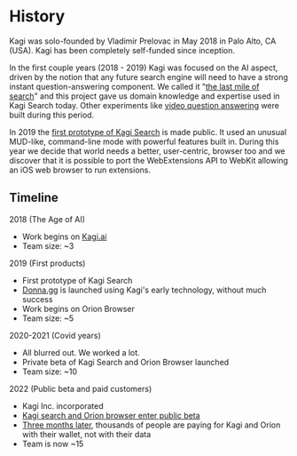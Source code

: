 # History

Kagi was solo-founded by Vladimir Prelovac in May 2018 in Palo Alto, CA (USA). Kagi has been completely self-funded since inception.

In the first couple years (2018 - 2019) Kagi was focused on the AI aspect, driven by the notion that any future search engine will need to have a strong instant question-answering component. We called it "[the last mile of search](https://kagi.ai/last-mile-for-web-search.html)" and this project gave us domain knowledge and expertise used in Kagi Search today. Other experiments like [video question answering](https://vimeo.com/754908681) were built during this period.

In 2019 the [first prototype of Kagi Search](https://vimeo.com/754899234) is made public. It used an unusual MUD-like, command-line mode with powerful features built in.  During this year we decide that world needs a better, user-centric, browser too and we discover that it is possible to port the WebExtensions API to WebKit allowing an iOS web browser to run extensions. 

## Timeline

2018 (The Age of AI)
- Work begins on [Kagi.ai](https://kagi.ai)
- Team size: ~3

2019 (First products)
- First prototype of Kagi Search
- [Donna.gg](https://donna.gg) is launched using Kagi's early technology, without much success
- Work begins on Orion Browser
- Team size: ~5
  
2020-2021 (Covid years)  
- All blurred out. We worked a lot. 
- Private beta of Kagi Search and Orion Browser launched
- Team size: ~10

2022 (Public beta and paid customers)
- Kagi Inc. incorporated 
- [Kagi search and Orion browser enter public beta](https://blog.kagi.com/kagi-orion-public-beta)
- [Three months later](https://blog.kagi.com/status-update-first-three-months), thousands of people are paying for Kagi and Orion with their wallet, not with their data
- Team is now ~15